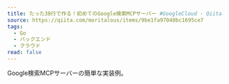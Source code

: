 ```yaml
---
title: たった38行で作る！初めてのGoogle検索MCPサーバー #GoogleCloud - Qiita
source: https://qiita.com/moritalous/items/9be1fa97048bc1695ce7
tags:
  - Go
  - バックエンド
  - クラウド
read: false
---
```

Google検索MCPサーバーの簡単な実装例。